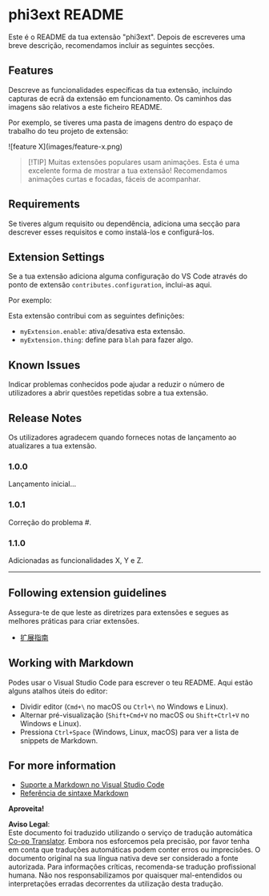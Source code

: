 <!--
CO_OP_TRANSLATOR_METADATA:
{
  "original_hash": "be0b2937160c486180ded27e4f14adeb",
  "translation_date": "2025-07-16T16:35:22+00:00",
  "source_file": "code/07.Lab/01/AIPC/extensions/phi3ext/README.md",
  "language_code": "pt"
}
-->
# phi3ext README

Este é o README da tua extensão "phi3ext". Depois de escreveres uma breve descrição, recomendamos incluir as seguintes secções.

## Features

Descreve as funcionalidades específicas da tua extensão, incluindo capturas de ecrã da extensão em funcionamento. Os caminhos das imagens são relativos a este ficheiro README.

Por exemplo, se tiveres uma pasta de imagens dentro do espaço de trabalho do teu projeto de extensão:

\!\[feature X\]\(images/feature-x.png\)

> [!TIP] Muitas extensões populares usam animações. Esta é uma excelente forma de mostrar a tua extensão! Recomendamos animações curtas e focadas, fáceis de acompanhar.

## Requirements

Se tiveres algum requisito ou dependência, adiciona uma secção para descrever esses requisitos e como instalá-los e configurá-los.

## Extension Settings

Se a tua extensão adiciona alguma configuração do VS Code através do ponto de extensão `contributes.configuration`, inclui-as aqui.

Por exemplo:

Esta extensão contribui com as seguintes definições:

* `myExtension.enable`: ativa/desativa esta extensão.
* `myExtension.thing`: define para `blah` para fazer algo.

## Known Issues

Indicar problemas conhecidos pode ajudar a reduzir o número de utilizadores a abrir questões repetidas sobre a tua extensão.

## Release Notes

Os utilizadores agradecem quando forneces notas de lançamento ao atualizares a tua extensão.

### 1.0.0

Lançamento inicial...

### 1.0.1

Correção do problema #.

### 1.1.0

Adicionadas as funcionalidades X, Y e Z.

---

## Following extension guidelines

Assegura-te de que leste as diretrizes para extensões e segues as melhores práticas para criar extensões.

* [扩展指南](https://code.visualstudio.com/api/references/extension-guidelines?WT.mc_id=aiml-137032-kinfeylo)

## Working with Markdown

Podes usar o Visual Studio Code para escrever o teu README. Aqui estão alguns atalhos úteis do editor:

* Dividir editor (`Cmd+\` no macOS ou `Ctrl+\` no Windows e Linux).
* Alternar pré-visualização (`Shift+Cmd+V` no macOS ou `Shift+Ctrl+V` no Windows e Linux).
* Pressiona `Ctrl+Space` (Windows, Linux, macOS) para ver a lista de snippets de Markdown.

## For more information

* [Suporte a Markdown no Visual Studio Code](http://code.visualstudio.com/docs/languages/markdown?WT.mc_id=aiml-137032-kinfeylo)
* [Referência de sintaxe Markdown](https://help.github.com/articles/markdown-basics/)

**Aproveita!**

**Aviso Legal**:  
Este documento foi traduzido utilizando o serviço de tradução automática [Co-op Translator](https://github.com/Azure/co-op-translator). Embora nos esforcemos pela precisão, por favor tenha em conta que traduções automáticas podem conter erros ou imprecisões. O documento original na sua língua nativa deve ser considerado a fonte autorizada. Para informações críticas, recomenda-se tradução profissional humana. Não nos responsabilizamos por quaisquer mal-entendidos ou interpretações erradas decorrentes da utilização desta tradução.